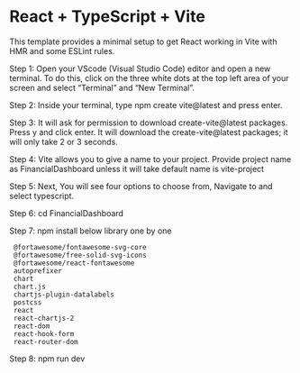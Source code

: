 # React + TypeScript + Vite

This template provides a minimal setup to get React working in Vite with HMR and some ESLint rules.
 
Step 1: Open your VScode (Visual Studio Code) editor and open a new terminal.
To do this, click on the three white dots at the top left area of your screen and select “Terminal” and “New Terminal”.

Step 2: Inside your terminal, type npm create vite@latest and press enter.

Step 3: It will ask for permission to download create-vite@latest packages.
Press y and click enter.
It will download the create-vite@latest packages; it will only take 2 or 3 seconds.

Step 4: Vite allows you to give a name to your project. Provide project name as FinancialDashboard unless it will take default name is vite-project  

Step 5: Next, You will see four options to choose from, Navigate to and select typescript.

Step 6: cd FinancialDashboard

Step 7:  npm install below library one by one

     @fortawesome/fontawesome-svg-core 
     @fortawesome/free-solid-svg-icons 
     @fortawesome/react-fontawesome 
     autoprefixer 
     chart  
     chart.js 
     chartjs-plugin-datalabels 
     postcss 
     react 
     react-chartjs-2
     react-dom 
     react-hook-form 
     react-router-dom 

Step 8: npm run dev
